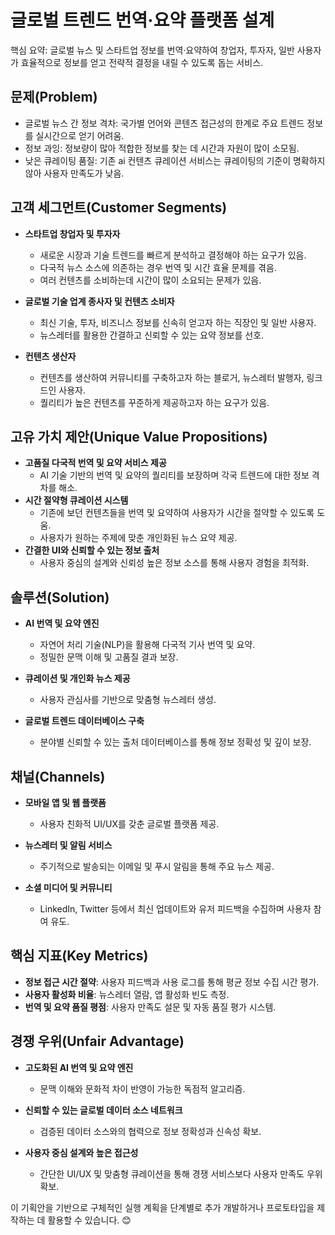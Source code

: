# 글로벌 트렌드 번역·요약 플랫폼 설계

핵심 요약: 글로벌 뉴스 및 스타트업 정보를 번역·요약하여 창업자, 투자자, 일반 사용자가 효율적으로 정보를 얻고 전략적 결정을 내릴 수 있도록 돕는 서비스.

## 문제(Problem)

- 글로벌 뉴스 간 정보 격차: 국가별 언어와 콘텐츠 접근성의 한계로 주요 트렌드 정보를 실시간으로 얻기 어려움.
- 정보 과잉: 정보량이 많아 적합한 정보를 찾는 데 시간과 자원이 많이 소모됨.
- 낮은 큐레이팅 품질: 기존 ai 컨텐츠 큐레이션 서비스는 큐레이팅의 기준이 명확하지 않아 사용자 만족도가 낮음.

## 고객 세그먼트(Customer Segments)

- **스타트업 창업자 및 투자자**

  - 새로운 시장과 기술 트렌드를 빠르게 분석하고 결정해야 하는 요구가 있음.
  - 다국적 뉴스 소스에 의존하는 경우 번역 및 시간 효율 문제를 겪음.
  - 여러 컨텐츠를 소비하는데 시간이 많이 소요되는 문제가 있음.

- **글로벌 기술 업계 종사자 및 컨텐츠 소비자**

  - 최신 기술, 투자, 비즈니스 정보를 신속히 얻고자 하는 직장인 및 일반 사용자.
  - 뉴스레터를 활용한 간결하고 신뢰할 수 있는 요약 정보를 선호.

- **컨텐츠 생산자**

  - 컨텐츠를 생산하여 커뮤니티를 구축하고자 하는 블로거, 뉴스레터 발행자, 링크드인 사용자.
  - 퀄리티가 높은 컨텐츠를 꾸준하게 제공하고자 하는 요구가 있음.

## 고유 가치 제안(Unique Value Propositions)

- **고품질 다국적 번역 및 요약 서비스 제공**
  - AI 기술 기반의 번역 및 요약의 퀄리티를 보장하며 각국 트렌드에 대한 정보 격차를 해소.
- **시간 절약형 큐레이션 시스템**
  - 기존에 보던 컨텐츠들을 번역 및 요약하여 사용자가 시간을 절약할 수 있도록 도움.
  - 사용자가 원하는 주제에 맞춘 개인화된 뉴스 요약 제공.
- **간결한 UI와 신뢰할 수 있는 정보 출처**
  - 사용자 중심의 설계와 신뢰성 높은 정보 소스를 통해 사용자 경험을 최적화.

## 솔루션(Solution)

- **AI 번역 및 요약 엔진**

  - 자연어 처리 기술(NLP)을 활용해 다국적 기사 번역 및 요약.
  - 정밀한 문맥 이해 및 고품질 결과 보장.

- **큐레이션 및 개인화 뉴스 제공**

  - 사용자 관심사를 기반으로 맞춤형 뉴스레터 생성.

- **글로벌 트렌드 데이터베이스 구축**
  - 분야별 신뢰할 수 있는 출처 데이터베이스를 통해 정보 정확성 및 깊이 보장.

## 채널(Channels)

- **모바일 앱 및 웹 플랫폼**

  - 사용자 친화적 UI/UX를 갖춘 글로벌 플랫폼 제공.

- **뉴스레터 및 알림 서비스**

  - 주기적으로 발송되는 이메일 및 푸시 알림을 통해 주요 뉴스 제공.

- **소셜 미디어 및 커뮤니티**
  - LinkedIn, Twitter 등에서 최신 업데이트와 유저 피드백을 수집하며 사용자 참여 유도.

## 핵심 지표(Key Metrics)

- **정보 접근 시간 절약**: 사용자 피드백과 사용 로그를 통해 평균 정보 수집 시간 평가.
- **사용자 활성화 비율**: 뉴스레터 열람, 앱 활성화 빈도 측정.
- **번역 및 요약 품질 평점**: 사용자 만족도 설문 및 자동 품질 평가 시스템.

## 경쟁 우위(Unfair Advantage)

- **고도화된 AI 번역 및 요약 엔진**

  - 문맥 이해와 문화적 차이 반영이 가능한 독점적 알고리즘.

- **신뢰할 수 있는 글로벌 데이터 소스 네트워크**

  - 검증된 데이터 소스와의 협력으로 정보 정확성과 신속성 확보.

- **사용자 중심 설계와 높은 접근성**
  - 간단한 UI/UX 및 맞춤형 큐레이션을 통해 경쟁 서비스보다 사용자 만족도 우위 확보.

이 기획안을 기반으로 구체적인 실행 계획을 단계별로 추가 개발하거나 프로토타입을 제작하는 데 활용할 수 있습니다. 😊
